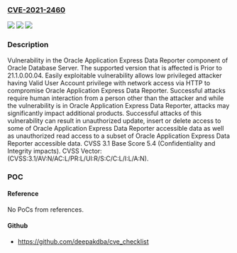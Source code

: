 ### [CVE-2021-2460](https://cve.mitre.org/cgi-bin/cvename.cgi?name=CVE-2021-2460)
![](https://img.shields.io/static/v1?label=Product&message=Application%20Express%20(APEX)&color=blue)
![](https://img.shields.io/static/v1?label=Version&message=%3C%2021.1.0.00.04%20&color=brighgreen)
![](https://img.shields.io/static/v1?label=Vulnerability&message=Easily%20exploitable%20vulnerability%20allows%20low%20privileged%20attacker%20having%20Valid%20User%20Account%20privilege%20with%20network%20access%20via%20HTTP%20to%20compromise%20Oracle%20Application%20Express%20Data%20Reporter.%20%20Successful%20attacks%20require%20human%20interaction%20from%20a%20person%20other%20than%20the%20attacker%20and%20while%20the%20vulnerability%20is%20in%20Oracle%20Application%20Express%20Data%20Reporter%2C%20attacks%20may%20significantly%20impact%20additional%20products.%20Successful%20attacks%20of%20this%20vulnerability%20can%20result%20in%20%20unauthorized%20update%2C%20insert%20or%20delete%20access%20to%20some%20of%20Oracle%20Application%20Express%20Data%20Reporter%20accessible%20data%20as%20well%20as%20%20unauthorized%20read%20access%20to%20a%20subset%20of%20Oracle%20Application%20Express%20Data%20Reporter%20accessible%20data.&color=brighgreen)

### Description

Vulnerability in the Oracle Application Express Data Reporter component of Oracle Database Server. The supported version that is affected is Prior to 21.1.0.00.04. Easily exploitable vulnerability allows low privileged attacker having Valid User Account privilege with network access via HTTP to compromise Oracle Application Express Data Reporter. Successful attacks require human interaction from a person other than the attacker and while the vulnerability is in Oracle Application Express Data Reporter, attacks may significantly impact additional products. Successful attacks of this vulnerability can result in unauthorized update, insert or delete access to some of Oracle Application Express Data Reporter accessible data as well as unauthorized read access to a subset of Oracle Application Express Data Reporter accessible data. CVSS 3.1 Base Score 5.4 (Confidentiality and Integrity impacts). CVSS Vector: (CVSS:3.1/AV:N/AC:L/PR:L/UI:R/S:C/C:L/I:L/A:N).

### POC

#### Reference
No PoCs from references.

#### Github
- https://github.com/deepakdba/cve_checklist

